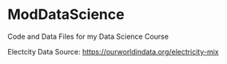 # ModDataScience
Code and Data Files for my Data Science Course

Electcity Data Source: https://ourworldindata.org/electricity-mix
